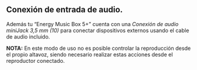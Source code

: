 
## Conexión de entrada de audio.

Además tu “Energy Music Box 5+” cuenta con una *Conexión de audio miniJack 3,5 mm (10)* para conectar dispositivos externos usando el cable de audio incluido. 


**NOTA:** En este modo de uso no es posible controlar la reproducción desde el propio altavoz, siendo necesario realizar estas acciones desde el reproductor conectado.


